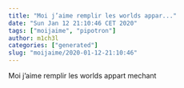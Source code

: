 ```yaml
---
title: "Moi j’aime remplir les worlds appar..."
date: "Sun Jan 12 21:10:46 CET 2020"
tags: ["moijaime", "pipotron"]
author: m1ch3l
categories: ["generated"]
slug: "moijaime/2020-01-12-21:10:46"
---
```


Moi j’aime remplir les worlds appart mechant
